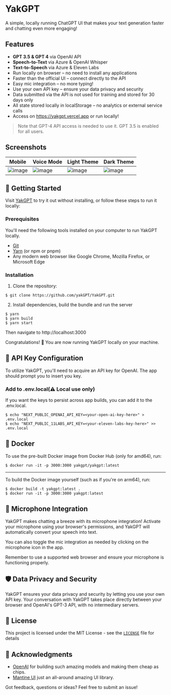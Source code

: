 # YakGPT

A simple, locally running ChatGPT UI that makes your text generation faster and chatting even more engaging!

## Features

- **GPT 3.5 & GPT 4** via OpenAI API
- **Speech-to-Text** via Azure & OpenAI Whisper
- **Text-to-Speech** via Azure & Eleven Labs
- Run locally on browser – no need to install any applications
- Faster than the official UI – connect directly to the API
- Easy mic integration – no more typing!
- Use your own API key – ensure your data privacy and security
- Data submitted via the API is not used for training and stored for 30 days only
- All state stored locally in localStorage – no analytics or external service calls
- Access on https://yakgpt.vercel.app or run locally!

> Note that GPT-4 API access is needed to use it. GPT 3.5 is enabled for all users.

## Screenshots

| Mobile                                                                                                           | Voice Mode                                                                                                       | Light Theme                                                                                                      | Dark Theme                                                                                                       |
| ---------------------------------------------------------------------------------------------------------------- | ---------------------------------------------------------------------------------------------------------------- | ---------------------------------------------------------------------------------------------------------------- | ---------------------------------------------------------------------------------------------------------------- |
| ![image](https://user-images.githubusercontent.com/129409586/229259007-ec4e0a27-cb5e-42fb-91b1-8e4efde99689.png) | ![image](https://user-images.githubusercontent.com/129409586/229259076-b29fe1e6-78a6-47c5-a330-fa34845a0e5f.png) | ![image](https://user-images.githubusercontent.com/129409586/229259145-0dd24f32-ea01-47f5-beab-68b80bfb1bb9.png) | ![image](https://user-images.githubusercontent.com/129409586/229259112-6e7223f8-d92d-49a7-9551-50276bf32089.png) |

## 🚀 Getting Started

Visit [YakGPT](https://yakgpt.vercel.app) to try it out without installing, or follow these steps to run it locally:

### Prerequisites

You'll need the following tools installed on your computer to run YakGPT locally.

- [Git](https://git-scm.com/)
- [Yarn](https://yarnpkg.com/) (or npm or pnpm)
- Any modern web browser like Google Chrome, Mozilla Firefox, or Microsoft Edge

### Installation

1. Clone the repository:

```
$ git clone https://github.com/yakGPT/YakGPT.git
```

2. Install dependencies, build the bundle and run the server

```
$ yarn
$ yarn build
$ yarn start
```

Then navigate to http://localhost:3000

Congratulations! 🎉 You are now running YakGPT locally on your machine.

## 🔑 API Key Configuration

To utilize YakGPT, you'll need to acquire an API key for OpenAI. The app should prompt you to insert you key.

### Add to .env.local(⚠️ Local use only)

If you want the keys to persist across app builds, you can add it to the .env.local.

```
$ echo "NEXT_PUBLIC_OPENAI_API_KEY=<your-open-ai-key-here>" > .env.local
$ echo "NEXT_PUBLIC_11LABS_API_KEY=<your-eleven-labs-key-here>" >> .env.local
```

## 🐳 Docker

To use the pre-built Docker image from Docker Hub (only for amd64), run:

```
$ docker run -it -p 3000:3000 yakgpt/yakgpt:latest
```

---

To build the Docker image yourself (such as if you're on arm64), run:

```
$ docker build -t yakgpt:latest .
$ docker run -it -p 3000:3000 yakgpt:latest
```

## 🎤 Microphone Integration

YakGPT makes chatting a breeze with its microphone integration! Activate your microphone using your browser's permissions, and YakGPT will automatically convert your speech into text.

You can also toggle the mic integration as needed by clicking on the microphone icon in the app.

Remember to use a supported web browser and ensure your microphone is functioning properly.

## 🛡️ Data Privacy and Security

YakGPT ensures your data privacy and security by letting you use your own API key. Your conversation with YakGPT takes place directly between your browser and OpenAI's GPT-3 API, with no intermediary servers.

## 📃 License

This project is licensed under the MIT License - see the [`LICENSE`](LICENSE) file for details

## 🙌 Acknowledgments

- [OpenAI](https://openai.com/) for building such amazing models and making them cheap as chips.
- [Mantine UI](https://ui.mantine.dev/) just an all-around amazing UI library.

Got feedback, questions or ideas? Feel free to submit an issue!
